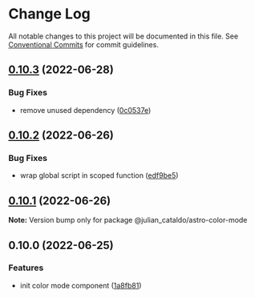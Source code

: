 # Change Log

All notable changes to this project will be documented in this file.
See [Conventional Commits](https://conventionalcommits.org) for commit guidelines.

## [0.10.3](https://github.com/JulianCataldo/astro/compare/@julian_cataldo/astro-color-mode@0.10.2...@julian_cataldo/astro-color-mode@0.10.3) (2022-06-28)


### Bug Fixes

* remove unused dependency ([0c0537e](https://github.com/JulianCataldo/astro/commit/0c0537e6a286b6532d7de4a301e41c1f959c012e))



## [0.10.2](https://github.com/JulianCataldo/astro/compare/@julian_cataldo/astro-color-mode@0.10.1...@julian_cataldo/astro-color-mode@0.10.2) (2022-06-26)


### Bug Fixes

* wrap global script in scoped function ([edf9be5](https://github.com/JulianCataldo/astro/commit/edf9be57fd6e354fe3bda886748a897f34add5c0))



## [0.10.1](https://github.com/JulianCataldo/astro/compare/@julian_cataldo/astro-color-mode@0.10.0...@julian_cataldo/astro-color-mode@0.10.1) (2022-06-26)

**Note:** Version bump only for package @julian_cataldo/astro-color-mode





## 0.10.0 (2022-06-25)


### Features

* init color mode component ([1a8fb81](https://github.com/JulianCataldo/astro/commit/1a8fb8105cb9f40572fb7884a4d26dc8b31a37ef))

